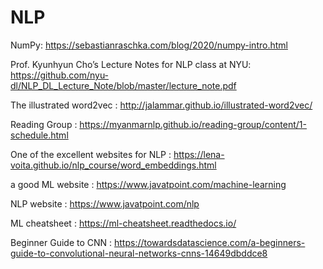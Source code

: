 # NLP
NumPy: https://sebastianraschka.com/blog/2020/numpy-intro.html

Prof. Kyunhyun Cho’s Lecture Notes for NLP class at NYU: https://github.com/nyu-dl/NLP_DL_Lecture_Note/blob/master/lecture_note.pdf

The illustrated word2vec : http://jalammar.github.io/illustrated-word2vec/

Reading Group : https://myanmarnlp.github.io/reading-group/content/1-schedule.html

One of the excellent websites for NLP : https://lena-voita.github.io/nlp_course/word_embeddings.html

a good ML website : https://www.javatpoint.com/machine-learning

NLP website : https://www.javatpoint.com/nlp

ML cheatsheet : https://ml-cheatsheet.readthedocs.io/

Beginner Guide to CNN : https://towardsdatascience.com/a-beginners-guide-to-convolutional-neural-networks-cnns-14649dbddce8


